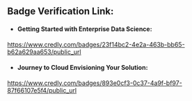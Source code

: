 ## Badge Verification Link:

-   #### Getting Started with Enterprise Data Science:

https://www.credly.com/badges/23f14bc2-4e2a-463b-bb65-b62a629aa653/public_url

-   #### Journey to Cloud Envisioning Your Solution:

https://www.credly.com/badges/893e0cf3-0c37-4a9f-bf97-87f66107e5f4/public_url
